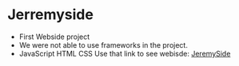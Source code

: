 # Jerremyside
* First Webside project
* We were not able to use frameworks in the project.
* JavaScript HTML CSS
Use that link to see webisde: [JeremySide](https://jeremylaby.github.io/Jerremyside/)

